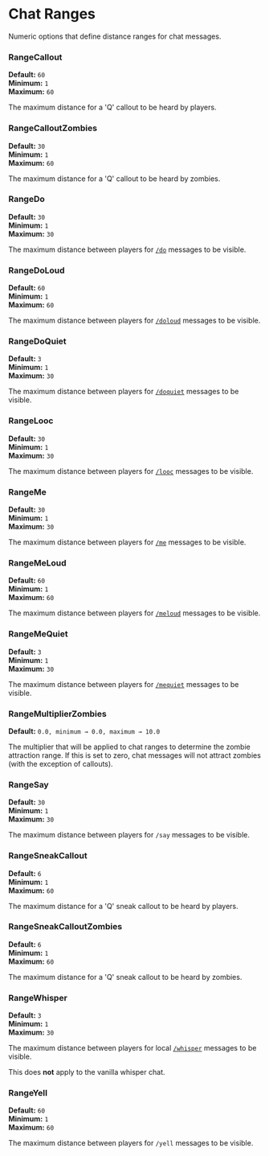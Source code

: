 # Chat Ranges

Numeric options that define distance ranges for chat messages.

### RangeCallout
**Default:** `60`  
**Minimum:** `1`  
**Maximum:** `60`  

The maximum distance for a 'Q' callout to be heard by players.

### RangeCalloutZombies
**Default:** `30`  
**Minimum:** `1`  
**Maximum:** `60`  

The maximum distance for a 'Q' callout to be heard by zombies.

### RangeDo
**Default:** `30`  
**Minimum:** `1`  
**Maximum:** `30`  

The maximum distance between players for [`/do`](./chat-formats.md#chatformatdo) messages to be visible.

### RangeDoLoud
**Default:** `60`  
**Minimum:** `1`  
**Maximum:** `60`  

The maximum distance between players for [`/doloud`](./chat-formats.md#chatformatdoloud) messages to be visible.

### RangeDoQuiet
**Default:** `3`  
**Minimum:** `1`  
**Maximum:** `30`  

The maximum distance between players for [`/doquiet`](./chat-formats.md#chatformatdoquiet) messages to be visible.

### RangeLooc
**Default:** `30`  
**Minimum:** `1`  
**Maximum:** `30`  

The maximum distance between players for [`/looc`](./chat-formats.md#chatformatlooc) messages to be visible.

### RangeMe
**Default:** `30`  
**Minimum:** `1`  
**Maximum:** `30`  

The maximum distance between players for [`/me`](./chat-formats.md#chatformatme) messages to be visible.

### RangeMeLoud
**Default:** `60`  
**Minimum:** `1`  
**Maximum:** `60`  

The maximum distance between players for [`/meloud`](./chat-formats.md#chatformatmeloud) messages to be visible.

### RangeMeQuiet
**Default:** `3`  
**Minimum:** `1`  
**Maximum:** `30`  

The maximum distance between players for [`/mequiet`](./chat-formats.md#chatformatmequiet) messages to be visible.

### RangeMultiplierZombies
**Default:** `0.0, minimum → 0.0, maximum → 10.0`  

The multiplier that will be applied to chat ranges to determine the zombie attraction range.
If this is set to zero, chat messages will not attract zombies (with the exception of callouts).

### RangeSay
**Default:** `30`  
**Minimum:** `1`  
**Maximum:** `30`  

The maximum distance between players for `/say` messages to be visible.

### RangeSneakCallout
**Default:** `6`  
**Minimum:** `1`  
**Maximum:** `60`  

The maximum distance for a 'Q' sneak callout to be heard by players.

### RangeSneakCalloutZombies
**Default:** `6`  
**Minimum:** `1`  
**Maximum:** `60`  

The maximum distance for a 'Q' sneak callout to be heard by zombies.

### RangeWhisper
**Default:** `3`  
**Minimum:** `1`  
**Maximum:** `30`  

The maximum distance between players for local [`/whisper`](./chat-formats.md#chatformatwhisper)  messages to be visible.

This does **not** apply to the vanilla whisper chat.

### RangeYell
**Default:** `60`  
**Minimum:** `1`  
**Maximum:** `60`  

The maximum distance between players for `/yell` messages to be visible.
